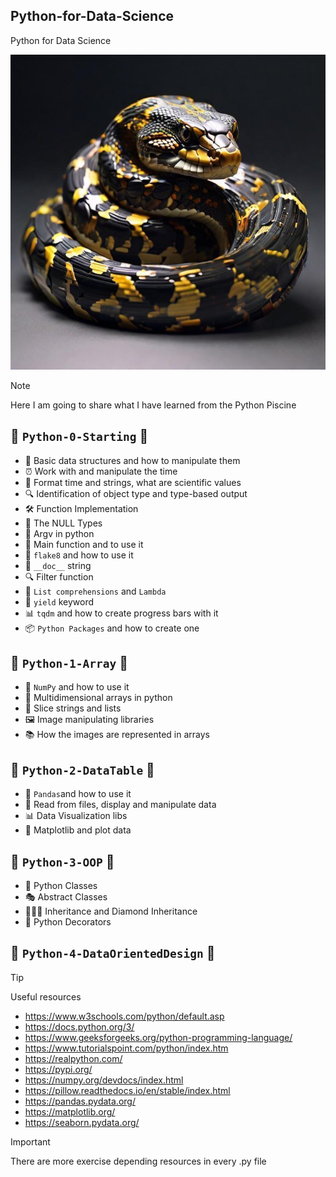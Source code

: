 ## Python-for-Data-Science
Python for Data Science

![](python.jpg)

> [!NOTE]
> Here I am going to share what I have learned from the Python Piscine

##  🐍 `Python-0-Starting` 🐍
-   🔧 Basic data structures and how to manipulate them
-   ⏰ Work with and manipulate the time
-   📅 Format time and strings, what are scientific values
-   🔍 Identification of object type and type-based output
-   🛠️ Function Implementation
-   🚫 The NULL Types
-   🔧 Argv in python
-   🏁 Main function and to use it
-   👀 `flake8` and how to use it
-   📝 `__doc__` string
-   🔍 Filter function
-   🔄 `List comprehensions` and `Lambda`
-   🌱 `yield` keyword
-   📊 `tqdm` and how to create progress bars with it
-   📦 `Python Packages` and how to create one

##  🐍 `Python-1-Array` 🐍
-   🎲 `NumPy` and how to use it
-   📐 Multidimensional arrays in python
-   🔪 Slice strings and lists
-   🖼️ Image manipulating libraries
-   📚 How the images are represented in arrays

##  🐍 `Python-2-DataTable` 🐍
-   🐼 `Pandas`and how to use it
-   📄 Read from files, display and manipulate data
-   📊 Data Visualization libs
-   🔢 Matplotlib and plot data

##  🐍 `Python-3-OOP` 🐍
-   🏫 Python Classes
-   🎭 Abstract Classes
-   👨‍👩‍👦 Inheritance and Diamond Inheritance
-   🎨 Python Decorators

##  🐍 `Python-4-DataOrientedDesign` 🐍


> [!TIP]
> Useful resources

- https://www.w3schools.com/python/default.asp
- https://docs.python.org/3/
- https://www.geeksforgeeks.org/python-programming-language/
- https://www.tutorialspoint.com/python/index.htm
- https://realpython.com/
- https://pypi.org/
- https://numpy.org/devdocs/index.html
- https://pillow.readthedocs.io/en/stable/index.html
- https://pandas.pydata.org/
- https://matplotlib.org/
- https://seaborn.pydata.org/

> [!IMPORTANT]
> There are more exercise depending resources in every .py file

